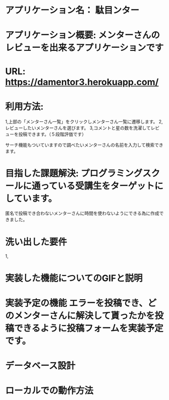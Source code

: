 # アプリケーション名：  駄目ンター

# アプリケーション概要:  メンターさんのレビューを出来るアプリケーションです

# URL:  https://damentor3.herokuapp.com/

# 利用方法:
  1,上部の「メンターさん一覧」をクリックしメンターさん一覧に遷移します。
  2,レビューしたいメンターさんを選びます。
  3,コメントと星の数を洗濯してレビューを投稿できます。（５段階評価です）

  サーチ機能もついていますので調べたいメンターさんの名前を入力して検索できます。

# 目指した課題解決:  プログラミングスクールに通っている受講生をターゲットにしています。
  匿名で投稿でき合わないメンターさんに時間を使わないようにできる為に作成できました。

# 洗い出した要件
  1,

# 実装した機能についてのGIFと説明

# 実装予定の機能 エラーを投稿でき、どのメンターさんに解決して貰ったかを投稿できるように投稿フォームを実装予定です。

# データベース設計

# ローカルでの動作方法